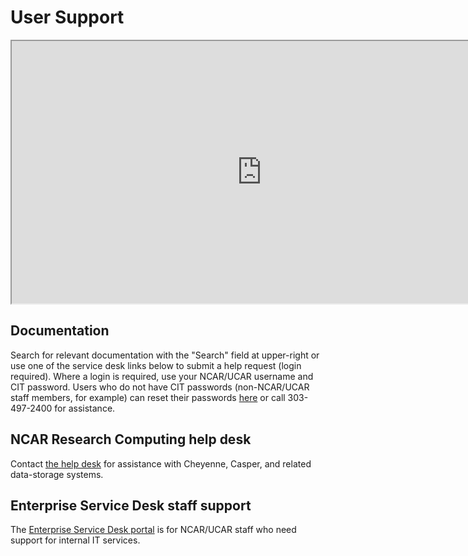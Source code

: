 # User Support

<iframe frameborder="1" height="420" scrolling="no" src="https://www.cisl.ucar.edu/csg/cod-status/cod.html" width="800" style="background-color: #FFFFFF; frameborder=0"></iframe>

## Documentation

Search for relevant documentation with the "Search" field at upper-right or use one of the service desk links below to submit a help request (login required). Where a login is required, use your NCAR/UCAR username and CIT password. Users who do not have CIT passwords (non-NCAR/UCAR staff members, for example) can reset their passwords [here](https://crowd.ucar.edu/crowd/console/login.action#/forgot-password) or call 303-497-2400 for assistance.

## NCAR Research Computing help desk

Contact [the help desk](https://rchelp.ucar.edu/) for assistance with Cheyenne, Casper, and related data-storage systems.

## Enterprise Service Desk staff support
The [Enterprise Service Desk portal](https://help.ucar.edu/) is for NCAR/UCAR staff who need support for internal IT services.
